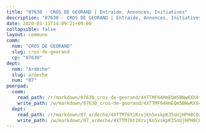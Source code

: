 ```yaml
---
title: "07630 - CROS DE GEORAND | Entraide, Annonces, Initiatives"
description: "07630 - CROS DE GEORAND | Entraide, Annonces, Initiatives"
date: 2020-01-11T14:09:21+09:00
collapsible: false
layout: commune
comm:
  nom: "CROS DE GEORAND"
  slug: cros-de-georand
  cp: "07630"
dept:
  nom: "Ardèche"
  slug: ardeche
  num: "07"
peerpad:
  comm:
    read_path: /r/markdown/07630_cros-de-georand/4XTTMF64HmEQm5BNwKXX4tj9iC6MiGuVBZiXBaj8ABCciFony
    write_path: /w/markdown/07630_cros-de-georand/4XTTMF64HmEQm5BNwKXX4tj9iC6MiGuVBZiXBaj8ABCciFony-K3TgTnCUJ81qPSqfeRhAvspBXgT3NaxrMeVjfLVzMYrxQhE7eteKQS8PfWjzqGssoLLMhNoxURMmi1YFJ7w8XTN4FGQGuYzUG1TFtnd4o4JwA32dTjLAwUzuu4tkVUKtFnW3VZ4u
  dept:
    read_path: /r/markdown/07_ardeche/4XTTM76t1KrvjKn5xskpK35oUjHPH8CQaLdMsC4TVbgaVPp9H
    write_path: /w/markdown/07_ardeche/4XTTM76t1KrvjKn5xskpK35oUjHPH8CQaLdMsC4TVbgaVPp9H-K3TgTz6XqMtb1TG26LozWQGWzYCmeEroVRKKCBntm7SADEzfC88gC5qx4GzHEVb3Y3CHH1FRtgCq45v9wokwFBFS6YysdmDNnD29f5C4C6FuF2ZpCUFJZY3XzmFx1kWscUwpw6qR
---
```


